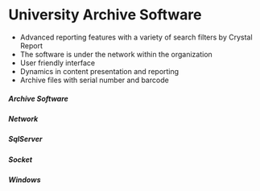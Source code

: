 # University Archive Software

* Advanced reporting features with a variety of search filters by Crystal Report
* The software is under the network within the organization
* User friendly interface
* Dynamics in content presentation and reporting
* Archive files with serial number and barcode
 
 
##### Archive Software
 
##### Network

##### SqlServer

##### Socket

##### Windows